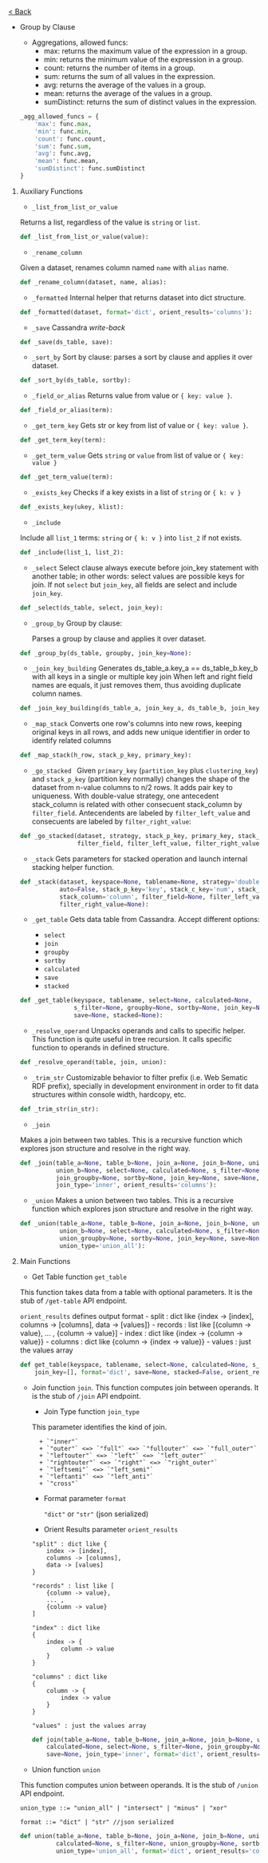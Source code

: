 [< Back](../index.md)

- Group by Clause

    - Aggregations, allowed funcs:
        - max: returns the maximum value of the expression in a group.
        - min: returns the minimum value of the expression in a group.
        - count: returns the number of items in a group.
        - sum: returns the sum of all values in the expression.
        - avg: returns the average of the values in a group.
        - mean: returns the average of the values in a group.
        - sumDistinct: returns the sum of distinct values in the expression.

    ```python
    _agg_allowed_funcs = {
        'max': func.max,
        'min': func.min,
        'count': func.count,
        'sum': func.sum,
        'avg': func.avg,
        'mean': func.mean,
        'sumDistinct': func.sumDistinct
    }
    ```


1. Auxiliary Functions

    - `_list_from_list_or_value`

    Returns a list, regardless of the value is `string` or `list`.

    ```python
    def _list_from_list_or_value(value):
    ```

    - `_rename_column`

    Given a dataset, renames column named `name` with `alias` name.

    ```python
    def _rename_column(dataset, name, alias):
    ```

    - `_formatted`
    Internal helper that returns dataset into dict structure.

    ```python
    def _formatted(dataset, format='dict', orient_results='columns'):
    ```

    - `_save`
    Cassandra _write-back_

    ```python
    def _save(ds_table, save):
    ```

    - `_sort_by`
    Sort by clause: parses a sort by clause and applies it over dataset.

    ```python
    def _sort_by(ds_table, sortby):
    ```

    - `_field_or_alias`
    Returns value from value or `{ key: value }`.

    ```python
    def _field_or_alias(term):
    ````

    - `_get_term_key`
    Gets str or key from list of value or `{ key: value }`.

    ```python
    def _get_term_key(term):
    ```

    - `_get_term_value`
    Gets `string` or `value` from list of value or `{ key: value }`

    ```python
    def _get_term_value(term):
    ```

    - `_exists_key` 
    Checks if a key exists in a list of `string` or `{ k: v }`

    ```python
    def _exists_key(ukey, klist):
    ```

    - `_include`

    Include all `list_1` terms: `string` or `{ k: v }` into `list_2` if not exists.

    ```python
    def _include(list_1, list_2):
    ```

    - `_select`
    Select clause always execute before join_key statement with another table; in other words: select values are
    possible keys for join. If not `select` but `join_key`, all fields are select and include `join_key`.

    ```python
    def _select(ds_table, select, join_key):
    ```

    - `_group_by`
    Group by clause:
        
        Parses a group by clause and applies it over dataset.

    ```python
    def _group_by(ds_table, groupby, join_key=None):
    ```

    - `_join_key_building`
    Generates ds_table_a.key_a == ds_table_b.key_b
    with all keys in a single or multiple key join
    When left and right field names are equals, it just removes them,
    thus avoiding duplicate column names.

    ```python
    def _join_key_building(ds_table_a, join_key_a, ds_table_b, join_key_b):
    ```

    - `_map_stack`
    Converts one row's columns into new rows, keeping original keys in all rows,
    and adds new unique identifier in order to identify related columns

    ```python
    def _map_stack(h_row, stack_p_key, primary_key):
    ```

    - `_go_stacked `
    Given `primary_key` (`partition_key` plus `clustering_key`) and `stack_p_key` (partition key normally) changes the shape of the dataset from n-value columns to n/2 rows. It adds pair key to uniqueness.
    With double-value strategy, one antecedent stack_column is related with other consecuent stack_column by `filter_field`. Antecendents are labeled
    by `filter_left_value` and consecuents are labeled by `filter_right_value`:
        
    ```python
    def _go_stacked(dataset, strategy, stack_p_key, primary_key, stack_pair, stack_column,
                    filter_field, filter_left_value, filter_right_value):
    ```

    - `_stack`
    Gets parameters for stacked operation and launch internal stacking helper function.

    ```python
    def _stack(dataset, keyspace=None, tablename=None, strategy='double-value',
               auto=False, stack_p_key='key', stack_c_key='num', stack_pair='pair',
               stack_column='column', filter_field=None, filter_left_value=None,
               filter_right_value=None):
    ```

    - `_get_table`
    Gets data table from Cassandra. Accept different options:

        - `select`
        - `join`
        - `groupby`
        - `sortby`
        - `calculated`
        - `save`
        - `stacked`

    ```python
    def _get_table(keyspace, tablename, select=None, calculated=None,
                   s_filter=None, groupby=None, sortby=None, join_key=None,
                   save=None, stacked=None):
    ```

    - `_resolve_operand`
    Unpacks operands and calls to specific helper.  This function is quite useful in tree recursion. It calls specific function to operands in defined structure.

    ```python
    def _resolve_operand(table, join, union):
    ```

    - `_trim_str`
    Customizable behavior to filter prefix (i.e. Web Sematic RDF prefix), specially in development environment in order to fit data structures within console width, hardcopy, etc.

    ```python
    def _trim_str(in_str):
    ```

    - `_join`

    Makes a join between two tables. This is a recursive function which explores json structure and resolve in the right way.

    ```python
    def _join(table_a=None, table_b=None, join_a=None, join_b=None, union_a=None,
              union_b=None, select=None, calculated=None, s_filter=None,
              join_groupby=None, sortby=None, join_key=None, save=None,
              join_type='inner', orient_results='columns'):
    ```

    - `_union`
    Makes a union between two tables. This is a recursive function which explores json structure and resolve in the right way.

    ```python
    def _union(table_a=None, table_b=None, join_a=None, join_b=None, union_a=None,
               union_b=None, select=None, calculated=None, s_filter=None,
               union_groupby=None, sortby=None, join_key=None, save=None,
               union_type='union_all'):
    ```

2. Main Functions

    + Get Table function `get_table`

    This function takes data from a table with optional parameters. It is the stub of `/get-table` API endpoint.

    `orient_results` defines output format
        - split : dict like {index -> [index], columns -> [columns], data -> [values]}
        - records : list like [{column -> value}, ... , {column -> value}]
        - index : dict like {index -> {column -> value}}
        - columns : dict like {column -> {index -> value}}
        - values : just the values array            

    ```python
    def get_table(keyspace, tablename, select=None, calculated=None, s_filter=None, groupby=None, sortby=None,
        join_key=[], format='dict', save=None, stacked=False, orient_results='columns'):
    ```

    + Join function `join`. This function computes join between operands. It is the stub of `/join` API endpoint.
    
        * Join Type function `join_type`
        
        This parameter identifies the kind of join.
        
            + `"inner"`
            + `"outer"` <=> `"full"` <=> `"fullouter"` <=> `"full_outer"`
            + `"leftouter"` <=> `"left"` <=> `"left_outer"`
            + `"rightouter"` <=> `"right"` <=> `"right_outer"`
            + `"leftsemi"` <=> `"left_semi"`
            + `"leftanti"` <=> `"left_anti"`
            + `"cross"`

        * Format parameter `format`

            `"dict"` or `"str"` (json serialized)

        * Orient Results parameter `orient_results`

        ```
        "split" : dict like {
            index -> [index], 
            columns -> [columns], 
            data -> [values]
        }

        "records" : list like [
            {column -> value},
            ... ,
            {column -> value}
        ]

        "index" : dict like 
        {
            index -> {
                column -> value
            }
        }

        "columns" : dict like 
        {
            column -> {
                index -> value
            }
        }

        "values" : just the values array
        ```

        ```python
        def join(table_a=None, table_b=None, join_a=None, join_b=None, union_a=None, union_b=None, 
            calculated=None, select=None, s_filter=None, join_groupby=None, sortby=None, join_key=[],
            save=None, join_type='inner', format='dict', orient_results='columns'):
        ```

    + Union function `union`

    This function computes union between operands. It is the stub of `/union` API endpoint.


    ```
    union_type ::= "union_all" | "intersect" | "minus" | "xor"
    ```

    ```
    format ::= "dict" | "str" //json serialized
    ```  

    ```python
    def union(table_a=None, table_b=None, join_a=None, join_b=None, union_a=None, union_b=None, select=None,
              calculated=None, s_filter=None, union_groupby=None, sortby=None, join_key=[], save=None,
              union_type='union_all', format='dict', orient_results='columns'):
    ```
